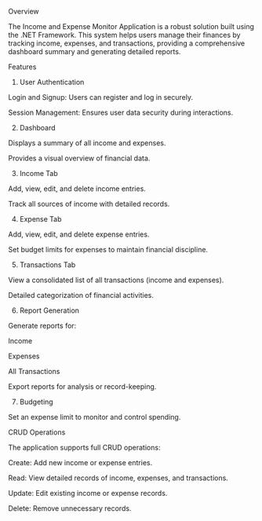 Overview

The Income and Expense Monitor Application is a robust solution built using the .NET Framework. This system helps users manage their finances by tracking income, expenses, and transactions, providing a comprehensive dashboard summary and generating detailed reports.

Features

1. User Authentication

Login and Signup: Users can register and log in securely.

Session Management: Ensures user data security during interactions.

2. Dashboard

Displays a summary of all income and expenses.

Provides a visual overview of financial data.

3. Income Tab

Add, view, edit, and delete income entries.

Track all sources of income with detailed records.

4. Expense Tab

Add, view, edit, and delete expense entries.

Set budget limits for expenses to maintain financial discipline.

5. Transactions Tab

View a consolidated list of all transactions (income and expenses).

Detailed categorization of financial activities.

6. Report Generation

Generate reports for:

Income

Expenses

All Transactions

Export reports for analysis or record-keeping.

7. Budgeting

Set an expense limit to monitor and control spending.

CRUD Operations

The application supports full CRUD operations:

Create: Add new income or expense entries.

Read: View detailed records of income, expenses, and transactions.

Update: Edit existing income or expense records.

Delete: Remove unnecessary records.
